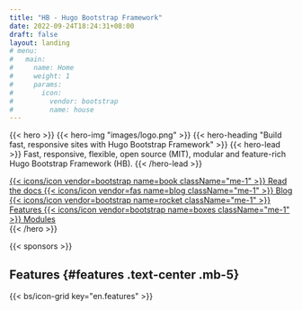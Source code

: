 ```yaml
---
title: "HB - Hugo Bootstrap Framework"
date: 2022-09-24T18:24:31+08:00
draft: false
layout: landing
# menu:
#   main:
#     name: Home
#     weight: 1
#     params:
#       icon:
#         vendor: bootstrap
#         name: house
---
```


{{< hero >}}
{{< hero-img "images/logo.png" >}}
{{< hero-heading "Build fast, responsive sites with Hugo Bootstrap Framework" >}}
{{< hero-lead >}}
Fast, responsive, flexible, open source (MIT), modular and feature-rich Hugo Bootstrap Framework (HB).
{{< /hero-lead >}}

<div class="mt-3 d-flex align-items-center justify-content-center flex-wrap">
  <a class="btn btn-lg btn-primary fw-semibold mb-2 py-3" href="{{< relref `docs` >}}">
    {{< icons/icon vendor=bootstrap name=book className="me-1" >}} Read the docs
  </a>
  <a class="btn btn-lg btn-outline-danger fw-semibold mb-2 py-3 ms-3" href="{{< relref `examples/blog` >}}">
    {{< icons/icon vendor=fas name=blog className="me-1" >}} Blog
  </a>
  <a class="btn btn-lg btn-warning fw-semibold mb-2 py-3 ms-3" href="#features">
    {{< icons/icon vendor=bootstrap name=rocket className="me-1" >}} Features
  </a>
  <a class="btn btn-lg btn-outline-success fw-semibold mb-2 py-3 ms-3" href="{{< relref `docs/modules` >}}">
    {{< icons/icon vendor=bootstrap name=boxes className="me-1" >}} Modules
  </a>
</div>
{{< /hero >}}

{{< sponsors >}}

## Features {#features .text-center .mb-5}

{{< bs/icon-grid key="en.features" >}}
